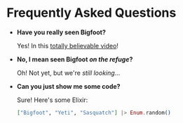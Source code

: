 # Frequently Asked Questions

- **Have you really seen Bigfoot?**

  Yes! In this [totally believable video](https://www.youtube.com/watch?v=ZMBeN4Kr4LE)!

- **No, I mean seen Bigfoot *on the refuge*?**

  Oh! Not yet, but we're *still looking*...

- **Can you just show me some code?**

  Sure! Here's some Elixir:

  ```elixir
  ["Bigfoot", "Yeti", "Sasquatch"] |> Enum.random()
  ```
